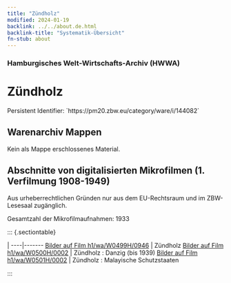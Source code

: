 ```yaml
---
title: "Zündholz"
modified: 2024-01-19
backlink: ../../about.de.html
backlink-title: "Systematik-Übersicht"
fn-stub: about
---
```


### Hamburgisches Welt-Wirtschafts-Archiv (HWWA)

# Zündholz

<div class="hint">Persistent Identifier: `https://pm20.zbw.eu/category/ware/i/144082`</div>







## Warenarchiv Mappen





Kein als Mappe erschlossenes Material.



<a id="filmsections" />

## Abschnitte von digitalisierten Mikrofilmen (1. Verfilmung 1908-1949)

<p>Aus urheberrechtlichen Gründen nur aus dem EU-Rechtsraum und im ZBW-Lesesaal zugänglich.</p>


<p>Gesamtzahl der Mikrofilmaufnahmen: 1933</p>





::: {.sectiontable}

 | 
----|-------
<a class="btn" href="https://pm20.zbw.eu/film/h1/wa/W0499H/0946" rel="nofollow">Bilder auf Film h1/wa/W0499H/0946</a> | Zündholz
<a class="btn" href="https://pm20.zbw.eu/film/h1/wa/W0500H/0002" rel="nofollow">Bilder auf Film h1/wa/W0500H/0002</a> | Zündholz : Danzig (bis 1939)
<a class="btn" href="https://pm20.zbw.eu/film/h1/wa/W0501H/0002" rel="nofollow">Bilder auf Film h1/wa/W0501H/0002</a> | Zündholz : Malayische Schutzstaaten


:::
















